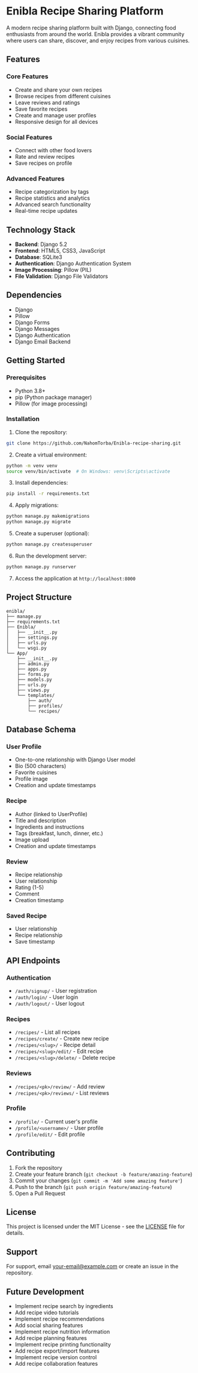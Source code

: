# Enibla Recipe Sharing Platform

A modern recipe sharing platform built with Django, connecting food enthusiasts from around the world. Enibla provides a vibrant community where users can share, discover, and enjoy recipes from various cuisines.

## Features

### Core Features
- Create and share your own recipes
- Browse recipes from different cuisines
- Leave reviews and ratings
- Save favorite recipes
- Create and manage user profiles
- Responsive design for all devices

### Social Features
- Connect with other food lovers
- Rate and review recipes
- Save recipes on profile

### Advanced Features
- Recipe categorization by tags
- Recipe statistics and analytics
- Advanced search functionality
- Real-time recipe updates

## Technology Stack

- **Backend**: Django 5.2
- **Frontend**: HTML5, CSS3, JavaScript
- **Database**: SQLite3
- **Authentication**: Django Authentication System
- **Image Processing**: Pillow (PIL)
- **File Validation**: Django File Validators

## Dependencies

- Django
- Pillow
- Django Forms
- Django Messages
- Django Authentication
- Django Email Backend

## Getting Started

### Prerequisites

- Python 3.8+
- pip (Python package manager)
- Pillow (for image processing)

### Installation

1. Clone the repository:
```bash
git clone https://github.com/NahomTorba/Enibla-recipe-sharing.git
```

2. Create a virtual environment:
```bash
python -m venv venv
source venv/bin/activate  # On Windows: venv\Scripts\activate
```

3. Install dependencies:
```bash
pip install -r requirements.txt
```

4. Apply migrations:
```bash
python manage.py makemigrations
python manage.py migrate
```

5. Create a superuser (optional):
```bash
python manage.py createsuperuser
```

6. Run the development server:
```bash
python manage.py runserver
```

7. Access the application at `http://localhost:8000`

## Project Structure

```
enibla/
├── manage.py
├── requirements.txt
├── Enibla/
│   ├── __init__.py
│   ├── settings.py
│   ├── urls.py
│   └── wsgi.py
└── App/
    ├── __init__.py
    ├── admin.py
    ├── apps.py
    ├── forms.py
    ├── models.py
    ├── urls.py
    ├── views.py
    └── templates/
        ├── auth/
        ├── profiles/
        └── recipes/
```

## Database Schema

### User Profile
- One-to-one relationship with Django User model
- Bio (500 characters)
- Favorite cuisines
- Profile image
- Creation and update timestamps

### Recipe
- Author (linked to UserProfile)
- Title and description
- Ingredients and instructions
- Tags (breakfast, lunch, dinner, etc.)
- Image upload
- Creation and update timestamps

### Review
- Recipe relationship
- User relationship
- Rating (1-5)
- Comment
- Creation timestamp

### Saved Recipe
- User relationship
- Recipe relationship
- Save timestamp

## API Endpoints

### Authentication
- `/auth/signup/` - User registration
- `/auth/login/` - User login
- `/auth/logout/` - User logout

### Recipes
- `/recipes/` - List all recipes
- `/recipes/create/` - Create new recipe
- `/recipes/<slug>/` - Recipe detail
- `/recipes/<slug>/edit/` - Edit recipe
- `/recipes/<slug>/delete/` - Delete recipe

### Reviews
- `/recipes/<pk>/review/` - Add review
- `/recipes/<pk>/reviews/` - List reviews

### Profile
- `/profile/` - Current user's profile
- `/profile/<username>/` - User profile
- `/profile/edit/` - Edit profile

## Contributing

1. Fork the repository
2. Create your feature branch (`git checkout -b feature/amazing-feature`)
3. Commit your changes (`git commit -m 'Add some amazing feature'`)
4. Push to the branch (`git push origin feature/amazing-feature`)
5. Open a Pull Request

## License

This project is licensed under the MIT License - see the [LICENSE](LICENSE) file for details.

## Support

For support, email [your-email@example.com](mailto:your-email@example.com) or create an issue in the repository.

## Future Development

- Implement recipe search by ingredients
- Add recipe video tutorials
- Implement recipe recommendations
- Add social sharing features
- Implement recipe nutrition information
- Add recipe planning features
- Implement recipe printing functionality
- Add recipe export/import features
- Implement recipe version control
- Add recipe collaboration features
